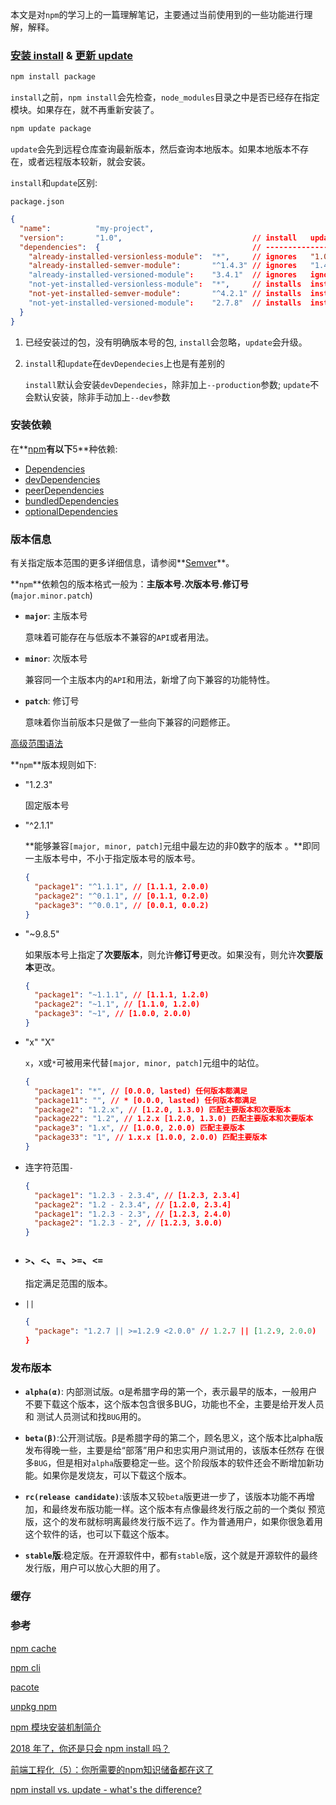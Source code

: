 本文是对`npm`的学习上的一篇理解笔记，主要通过当前使用到的一些功能进行理解，解释。

### [安装 install](https://docs.npmjs.com/cli/install) & [更新 update](https://docs.npmjs.com/cli/update)

```bash
npm install package
```

`install`之前，`npm install`会先检查，`node_modules`目录之中是否已经存在指定模块。如果存在，就不再重新安装了。

```bash
npm update package
```

`update`会先到远程仓库查询最新版本，然后查询本地版本。如果本地版本不存在，或者远程版本较新，就会安装。

`install`和`update`区别:

`package.json`

```json
{
  "name":          "my-project",
  "version":       "1.0",                             // install   update
  "dependencies":  {                                  // ------------------
    "already-installed-versionless-module":  "*",     // ignores   "1.0" -> "1.1"
    "already-installed-semver-module":       "^1.4.3" // ignores   "1.4.3" -> "1.5.2"
    "already-installed-versioned-module":    "3.4.1"  // ignores   ignores
    "not-yet-installed-versionless-module":  "*",     // installs  installs
    "not-yet-installed-semver-module":       "^4.2.1" // installs  installs
    "not-yet-installed-versioned-module":    "2.7.8"  // installs  installs
  }
}
```

1. 已经安装过的包，没有明确版本号的包, `install`会忽略，`update`会升级。

2. `install`和`update`在`devDependecies`上也是有差别的

   `install`默认会安装`devDependecies`，除非加上`--production`参数; `update`不会默认安装，除非手动加上`--dev`参数

### 安装依赖

在**[npm](https://www.npmjs.com/)**有以下**5**种依赖:

- [Dependencies](https://docs.npmjs.com/files/package.json#dependencies)
- [devDependencies](https://docs.npmjs.com/files/package.json#devdependencies)
- [peerDependencies](https://docs.npmjs.com/files/package.json#peerdependencies)
- [bundledDependencies](https://docs.npmjs.com/files/package.json#bundleddependencies)
- [optionalDependencies](https://docs.npmjs.com/files/package.json#optionaldependencies)

### 版本信息

有关指定版本范围的更多详细信息，请参阅**[Semver](https://docs.npmjs.com/misc/semver)**。

**`npm`**依赖包的版本格式一般为：**主版本号.次版本号.修订号**(`major.minor.patch`)

- **`major`**: 主版本号

  意味着可能存在与低版本不兼容的`API`或者用法。

- **`minor`**: 次版本号

  兼容同一个主版本内的`API`和用法，新增了向下兼容的功能特性。

- **`patch`**: 修订号

  意味着你当前版本只是做了一些向下兼容的问题修正。

[高级范围语法](https://docs.npmjs.com/misc/semver#advanced-range-syntax)

**`npm`**版本规则如下:

- "1.2.3"

  固定版本号

- "^2.1.1"

  **能够兼容`[major, minor, patch]`元组中最左边的非0数字的版本 。**即同一主版本号中，不小于指定版本号的版本号。

  ```json
  {
    "package1": "^1.1.1", // [1.1.1, 2.0.0)
    "package2": "^0.1.1", // [0.1.1, 0.2.0)
    "package3": "^0.0.1", // [0.0.1, 0.0.2)
  }
  ```

  

- "~9.8.5"

  如果版本号上指定了**次要版本**，则允许**修订号**更改。如果没有，则允许**次要版本**更改。

  ```json
  {
    "package1": "~1.1.1", // [1.1.1, 1.2.0)
    "package2": "~1.1", // [1.1.0, 1.2.0)
    "package3": "~1", // [1.0.0, 2.0.0)
  }
  ```

  

- "x" "X"

  `x`，`X`或`*`可被用来代替`[major, minor, patch]`元组中的站位。

  ```json
  {
    "package1": "*", // [0.0.0, lasted) 任何版本都满足
    "package11": "", // * [0.0.0, lasted) 任何版本都满足
    "package2": "1.2.x", // [1.2.0, 1.3.0) 匹配主要版本和次要版本
    "package22": "1.2", // 1.2.x [1.2.0, 1.3.0) 匹配主要版本和次要版本
    "package3": "1.x", // [1.0.0, 2.0.0) 匹配主要版本
    "package33": "1", // 1.x.x [1.0.0, 2.0.0) 匹配主要版本
  }
  ```

  

- 连字符范围`-`

  

  ```json
  {
    "package1": "1.2.3 - 2.3.4", // [1.2.3, 2.3.4]
    "package2": "1.2 - 2.3.4", // [1.2.0, 2.3.4]
    "package1": "1.2.3 - 2.3", // [1.2.3, 2.4.0)
    "package2": "1.2.3 - 2", // [1.2.3, 3.0.0)
  }
  ```

  

- ### `>`、`<`、`=`、`>=`、`<=`

  指定满足范围的版本。

- `||`

  ```json
  {
    "package": "1.2.7 || >=1.2.9 <2.0.0" // 1.2.7 || [1.2.9, 2.0.0)
  }
  ```

  

### 发布版本

- **`alpha(α)`**: 内部测试版。α是希腊字母的第一个，表示最早的版本，一般用户不要下载这个版本，这个版本包含很多BUG，功能也不全，主要是给开发人员和 测试人员测试和找`BUG`用的。

- **`beta(β)`**:公开测试版。β是希腊字母的第二个，顾名思义，这个版本比alpha版发布得晚一些，主要是给“部落”用户和忠实用户测试用的，该版本任然存 在很多`BUG`，但是相对`alpha`版要稳定一些。这个阶段版本的软件还会不断增加新功能。如果你是发烧友，可以下载这个版本。

- **`rc(release candidate)`**:该版本又较`beta`版更进一步了，该版本功能不再增加，和最终发布版功能一样。这个版本有点像最终发行版之前的一个类似 预览版，这个的发布就标明离最终发行版不远了。作为普通用户，如果你很急着用这个软件的话，也可以下载这个版本。
- **`stable`版**:稳定版。在开源软件中，都有`stable`版，这个就是开源软件的最终发行版，用户可以放心大胆的用了。

### 缓存

### 参考

[npm cache](https://docs.npmjs.com/cli/cache)

[npm cli](https://github.com/npm/cli)

[pacote](https://github.com/npm/pacote)

[unpkg npm](https://unpkg.com/browse/npm@6.10.3/lib/)

[npm 模块安装机制简介](http://www.ruanyifeng.com/blog/2016/01/npm-install.html)

[2018 年了，你还是只会 npm install 吗？](https://juejin.im/post/5ab3f77df265da2392364341)

[前端工程化（5）：你所需要的npm知识储备都在这了](https://juejin.im/post/5d08d3d3f265da1b7e103a4d)

[npm install vs. update - what's the difference?](https://stackoverflow.com/questions/12478679/npm-install-vs-update-whats-the-difference)




